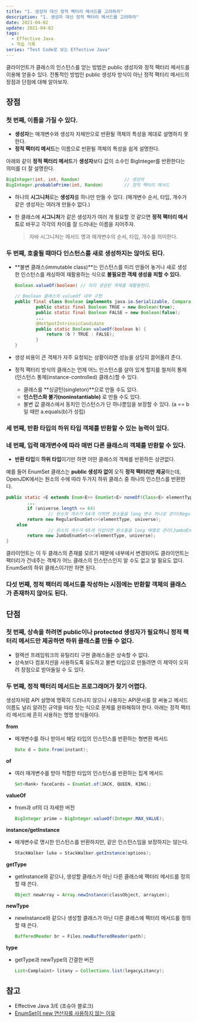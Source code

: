 ```yaml
---
title: "1. 생성자 대신 정적 팩터리 메서드를 고려하라"
description: "1. 생성자 대신 정적 팩터리 메서드를 고려하라"
date: 2021-04-02
update: 2021-04-02
tags:
  - Effective Java
  - 학습 기록
series: "Test Code로 보는 Effective Java"
---
```


클라이언트가 클래스의 인스턴스를 얻는 방법은 public 생성자와 정적 팩터리 메서드를 이용해 얻을수 있다. 전통적인 방법인 public 생성자 방식이 아닌 정적 팩터리 메서드의 장점과 단점에 대해 알아보자.

## 장점

### 첫 번째, 이름을 가질 수 있다.

- **생성자**는 매개변수와 생성자 자체만으로 반환될 객체의 특성을 제대로 설명하지 못한다.
- **정적 팩터리 메서드**는 이름으로 반환될 객체의 특성을 쉽게 설명한다.

아래와 같이 **정적 팩터리 메서드**가 **생성자**보다 값이 소수인 BigInteger를 반환한다는 의미를 더 잘 설명한다.

```java
BigInteger(int, int, Random)                 // 생성자
BigInteger.probablePrime(int, Random)        // 정적 팩터리 메서드
```

- 하나의 **시그니처**로는 **생성자**를 하나만 만들 수 있다. (매개변수 순서, 타입, 개수가 같은 생성자는 여러개 만들수 없다.)
- 한 클래스에 **시그니처**가 같은 생성자가 여러 개 필요할 것 같으면 **정적 팩터리 메서드**로 바꾸고 각각의 차이를 잘 드러내는 이름을 지어주자.
    
    > 자바 시그니처는 메서드 명과 매개변수의 순서, 타입, 개수를 의미한다.
    > 

### 두 번째, 호출될 때마다 인스턴스를 새로 생성하지는 않아도 된다.

- **불변 클래스(immutable class)**는 인스턴스를 미리 만들어 놓거나 새로 생성한 인스턴스를 캐싱하여 재활용하는 식으로 **불필요한 객체 생성을 피할 수 있다.**
    
    ```java
    Boolean.valueOf(boolean) // 미리 생성된 객체를 재활용한다.
    ```
    
    ```java
    // Boolean 클래스의 valueOf 내부 구현
    public final class Boolean implements java.io.Serializable, Comparable<Boolean> {
    		public static final Boolean TRUE = new Boolean(true);
    		public static final Boolean FALSE = new Boolean(false);
    		...
    		@HotSpotIntrinsicCandidate
    		public static Boolean valueOf(boolean b) {
    		    return (b ? TRUE : FALSE);
    		}
    }
    ```
    
- 생성 비용이 큰 객체가 자주 요청되는 상황이라면 성능을 상당히 끌어올려 준다.
- 정적 팩터리 방식의 클래스는 언제 어느 인스턴스를 살아 있게 할지를 철저히 통제(인스턴스 통제(instance-controlled) 클래스)할 수 있다.
    - 클래스를 **싱글턴(singleton)**으로 만들 수도 있다.
    - **인스턴스화 불가(noninstantiable)** 로 만들 수도 있다.
    - 불변 값 클래스에서 동치인 인스턴스가 단 하나뿐임을 보장할 수 있다. (a == b 일 때만 a.equals(b)가 성립)

### 세 번째, 반환 타입의 하위 타입 객체를 반환할 수 있는 능력이 있다.

### 네 번째, 입력 매개변수에 따라 매번 다른 클래스의 객체를 반환할 수 있다.

- **반환 타입**의 **하위 타입**이기만 하면 어떤 클래스의 객체를 반환하든 상관없다.

예를 들어 EnumSet 클래스는 **public 생성자 없이** 오직 **정적 팩터리만 제공**하는데, OpenJDK에서는 원소의 수에 따라 두가지 하위 클래스 중 하나의 인스턴스를 반환한다.

```java
public static <E extends Enum<E>> EnumSet<E> noneOf(Class<E> elementType) {
		...
		if (universe.length <= 64)
				// 원소의 개수가 64개 이하면 원소들을 long 변수 하나로 관리(RegularEnumSet)
        return new RegularEnumSet<>(elementType, universe);
    else
				// 원소의 개수가 65개 이상이면 원소들을 long 배열로 관리(JumboEnumSet)
        return new JumboEnumSet<>(elementType, universe);
}
```

클라이언트는 이 두 클래스의 존재를 모르기 때문에 내부에서 변경되어도 클라이언트는 팩터리가 건네주는 객체가 어느 클래스의 인스턴스인지 알 수도 없고 알 필요도 없다. EnumSet의 하위 클래스이기만 하면 된다.

### 다섯 번째, 정적 팩터리 메서드를 작성하는 시점에는 반환할 객체의 클래스가 존재하지 않아도 된다.

## 단점

### 첫 번째, 상속을 하려면 public이나 protected 생성자가 필요하니 정적 팩터리 메서드만 제공하면 하위 클래스를 만들 수 없다.

- 컬렉션 프레임워크의 유틸리티 구현 클래스들은 상속할 수 없다.
- 상속보다 컴포지션을 사용하도록 유도하고 불변 타입으로 만들려면 이 제약이 오히려 장점으로 받아들일 수 도 있다.

### 두 번째, 정적 팩터리 메서드는 프로그래머가 찾기 어렵다.

 생성자처럼 API 설명에 명확히 드러나지 않으니 사용자는 API문서를 잘 써놓고 메서드 이름도 널리 알려진 규약을 따라 짓는 식으로 문제를 완화해줘야 한다. 아래는 정적 팩터리 메서드에 흔히 사용하는 명명 방식들이다.

**from**

- 매개변수를 하나 받아서 해당 타입의 인스턴스를 반환하는 형변환 메서드
    
    ```java
    Date d = Date.from(instant);
    ```
    

**of**

- 여러 매개변수를 받아 적합한 타입의 인스턴스를 반환하는 집계 메서드
    
    ```java
    Set<Rank> faceCards = EnumSet.of(JACK, QUEEN, KING);
    ```
    

**valueOf**

- from과 of의 더 자세한 버전
    
    ```java
    BigInteger prime = BigInteger.valueOf(Integer.MAX_VALUE);
    ```
    

**instance/getInstance**

- 매개변수로 명시한 인스턴스를 반환하지만, 같은 인스턴스임을 보장하지는 않는다.
    
    ```java
    StackWalker luke = StackWalker.getInstance(options);
    ```
    

**getType**

- getInstance와 같으나, 생성할 클래스가 아닌 다른 클래스에 팩터리 메서드를 정의할 때 쓴다.
    
    ```java
    Object newArray = Array.newInstance(classObject, arrayLen);
    ```
    

**newType**

- newInstance와 같으나 생성할 클래스가 아닌 다른 클래스에 팩터리 메서드를 정의할 때 쓴다.
    
    ```java
    BufferedReader br = Files.newBufferedReader(path);
    ```
    

**type**

- getType과 newType의 간결한 버전
    
    ```java
    List<Complaint> litany = Collections.list(legacyLitancy);
    ```
    

## 참고

- Effective Java 3/E (조슈아 블로크)
- [EnumSet이 new 연산자를 사용하지 않는 이유](https://siyoon210.tistory.com/152)
